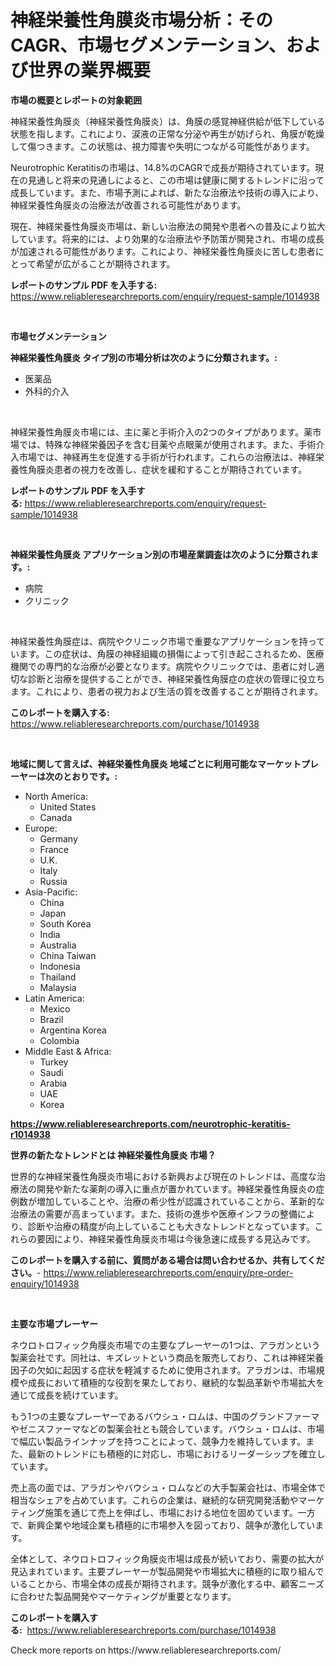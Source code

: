 <p><h1>神経栄養性角膜炎市場分析：そのCAGR、市場セグメンテーション、および世界の業界概要</h1></p><p><strong>市場の概要とレポートの対象範囲</strong></p>
<p><p>神経栄養性角膜炎（神経栄養性角膜炎）は、角膜の感覚神経供給が低下している状態を指します。これにより、涙液の正常な分泌や再生が妨げられ、角膜が乾燥して傷つきます。この状態は、視力障害や失明につながる可能性があります。</p><p>Neurotrophic Keratitisの市場は、14.8%のCAGRで成長が期待されています。現在の見通しと将来の見通しによると、この市場は健康に関するトレンドに沿って成長しています。また、市場予測によれば、新たな治療法や技術の導入により、神経栄養性角膜炎の治療法が改善される可能性があります。</p><p>現在、神経栄養性角膜炎市場は、新しい治療法の開発や患者への普及により拡大しています。将来的には、より効果的な治療法や予防策が開発され、市場の成長が加速される可能性があります。これにより、神経栄養性角膜炎に苦しむ患者にとって希望が広がることが期待されます。</p></p>
<p><strong>レポートのサンプル PDF を入手する:</strong> <a href="https://www.reliableresearchreports.com/enquiry/request-sample/1014938">https://www.reliableresearchreports.com/enquiry/request-sample/1014938</a></p>
<p>&nbsp;</p>
<p><strong>市場セグメンテーション</strong></p>
<p><strong>神経栄養性角膜炎 タイプ別の市場分析は次のように分類されます。:</strong></p>
<p><ul><li>医薬品</li><li>外科的介入</li></ul></p>
<p>&nbsp;</p>
<p><p>神経栄養性角膜炎市場には、主に薬と手術介入の2つのタイプがあります。薬市場では、特殊な神経栄養因子を含む目薬や点眼薬が使用されます。また、手術介入市場では、神経再生を促進する手術が行われます。これらの治療法は、神経栄養性角膜炎患者の視力を改善し、症状を緩和することが期待されています。</p></p>
<p><strong>レポートのサンプル PDF を入手する:</strong>&nbsp;<a href="https://www.reliableresearchreports.com/enquiry/request-sample/1014938">https://www.reliableresearchreports.com/enquiry/request-sample/1014938</a></p>
<p>&nbsp;</p>
<p><strong> 神経栄養性角膜炎 アプリケーション別の市場産業調査は次のように分類されます。:</strong></p>
<p><ul><li>病院</li><li>クリニック</li></ul></p>
<p>&nbsp;</p>
<p><p>神経栄養性角膜症は、病院やクリニック市場で重要なアプリケーションを持っています。この症状は、角膜の神経組織の損傷によって引き起こされるため、医療機関での専門的な治療が必要となります。病院やクリニックでは、患者に対し適切な診断と治療を提供することができ、神経栄養性角膜症の症状の管理に役立ちます。これにより、患者の視力および生活の質を改善することが期待されます。</p></p>
<p><strong>このレポートを購入する:</strong>&nbsp; <a href="https://www.reliableresearchreports.com/purchase/1014938">https://www.reliableresearchreports.com/purchase/1014938</a></p>
<p>&nbsp;</p>
<p><strong>地域に関して言えば、神経栄養性角膜炎 地域ごとに利用可能なマーケットプレーヤーは次のとおりです。:</strong></p>
<p><ul>
    <li>
        North America:
        <ul>
            <li>United States</li>
            <li>Canada</li>
        </ul>
    </li>
    <li>
        Europe:
        <ul>
            <li>Germany</li>
            <li>France</li>
            <li>U.K.</li>
            <li>Italy</li>
            <li>Russia</li>
        </ul>
    </li>
    <li>
        Asia-Pacific:
        <ul>
            <li>China</li>
            <li>Japan</li>
            <li>South Korea</li>
            <li>India</li>
            <li>Australia</li>
            <li>China Taiwan</li>
            <li>Indonesia</li>
            <li>Thailand</li>
            <li>Malaysia</li>
        </ul>
    </li>
    <li>
        Latin America:
        <ul>
            <li>Mexico</li>
            <li>Brazil</li>
            <li>Argentina Korea</li>
            <li>Colombia</li>
        </ul>
    </li>
    <li>
        Middle East & Africa:
        <ul>
            <li>Turkey</li>
            <li>Saudi</li>
            <li>Arabia</li>
            <li>UAE</li>
            <li>Korea</li>
        </ul>
    </li>
    </ul></p>
<p><strong><a href="https://www.reliableresearchreports.com/neurotrophic-keratitis-r1014938">https://www.reliableresearchreports.com/neurotrophic-keratitis-r1014938</a></strong>&nbsp;</p>
<p><strong>世界の新たなトレンドとは 神経栄養性角膜炎 市場？</strong></p>
<p><p>世界的な神経栄養性角膜炎市場における新興および現在のトレンドは、高度な治療法の開発や新たな薬剤の導入に重点が置かれています。神経栄養性角膜炎の症例数が増加していることや、治療の希少性が認識されていることから、革新的な治療法の需要が高まっています。また、技術の進歩や医療インフラの整備により、診断や治療の精度が向上していることも大きなトレンドとなっています。これらの要因により、神経栄養性角膜炎市場は今後急速に成長する見込みです。</p></p>
<p><strong>このレポートを購入する前に、質問がある場合は問い合わせるか、共有してください。</strong>- <a href="https://www.reliableresearchreports.com/enquiry/pre-order-enquiry/1014938">https://www.reliableresearchreports.com/enquiry/pre-order-enquiry/1014938</a></p>
<p>&nbsp;</p>
<p><strong>主要な市場プレーヤー</strong></p>
<p><p>ネウロトロフィック角膜炎市場での主要なプレーヤーの1つは、アラガンという製薬会社です。同社は、キズレットという商品を販売しており、これは神経栄養因子の欠如に起因する症状を軽減するために使用されます。アラガンは、市場規模や成長において積極的な役割を果たしており、継続的な製品革新や市場拡大を通じて成長を続けています。</p><p>もう1つの主要なプレーヤーであるバウシュ・ロムは、中国のグランドファーマやゼニスファーマなどの製薬会社とも競合しています。バウシュ・ロムは、市場で幅広い製品ラインナップを持つことによって、競争力を維持しています。また、最新のトレンドにも積極的に対応し、市場におけるリーダーシップを確立しています。</p><p>売上高の面では、アラガンやバウシュ・ロムなどの大手製薬会社は、市場全体で相当なシェアを占めています。これらの企業は、継続的な研究開発活動やマーケティング施策を通じて売上を伸ばし、市場における地位を固めています。一方で、新興企業や地域企業も積極的に市場参入を図っており、競争が激化しています。</p><p>全体として、ネウロトロフィック角膜炎市場は成長が続いており、需要の拡大が見込まれています。主要プレーヤーが製品開発や市場拡大に積極的に取り組んでいることから、市場全体の成長が期待されます。競争が激化する中、顧客ニーズに合わせた製品開発やマーケティングが重要となります。</p></p>
<p><strong>このレポートを購入する:</strong>&nbsp;&nbsp;<a href="https://www.reliableresearchreports.com/purchase/1014938">https://www.reliableresearchreports.com/purchase/1014938</a></p>
<p>Check more reports on https://www.reliableresearchreports.com/</p>